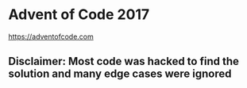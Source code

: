 # Advent of Code 2017 

https://adventofcode.com

## Disclaimer: Most code was hacked to find the solution and many edge cases were ignored
